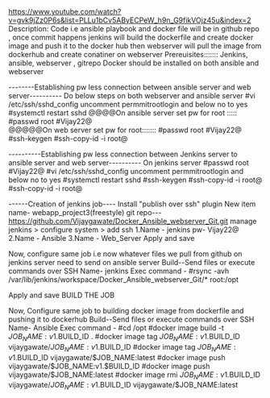 https://www.youtube.com/watch?v=gvk9jZz0P6s&list=PLLu1bCv5AByECPeW_h9n_G9fikVOjz45u&index=2
Description: Code i.e ansible playbook and docker file will be in github repo , once commit happens jenkins will build the dockerfile and create docker image and push it to the docker hub then webserver will pull the image from dockerhub and create conatiner on webserver 
Prereuisites::::::: Jenkins, ansible, webserver , gitrepo 
Docker should be installed on both ansible and webserver 

--------Establishing pw less connection between ansible server and web server----------
Do below steps on both webserver and ansible server 
#vi /etc/ssh/sshd_config
uncomment permmitrootlogin
and below no to yes
#systemctl restart sshd
@@@@On ansible server set pw for root :::::
#passwd root 
#Vijay22@  
@@@@@On web server set pw for root:::::::
#passwd root 
#Vijay22@
#ssh-keygen
#ssh-copy-id -i root@<private ip of webserver>

----------Establishing pw less connection between Jenkins server to ansible server and web server----------
On jenkins server 
#passwd root 
#Vijay22@
#vi /etc/ssh/sshd_config
uncomment permmitrootlogin
and below no to yes
#systemctl restart sshd
#ssh-keygen
#ssh-copy-id -i root@<private ip of ansible server>
#ssh-copy-id -i root@<private ip of web server>

------Creation of jenkins job----
Install "publish over ssh" plugin 
New item 
name- webapp_project3(freestyle)
git repo--- https://github.com/Vijaygawate/Docker_Ansible_webserver_Git.git
manage jenkins > configure system > add ssh 
1.Name - jenkins 
pw- Vijay22@
2.Name - Ansible 
3.Name - Web_Server 
Apply and save 

Now, configure same job i.e now whatever files we pull from github on jenkins server need to send on ansible server 
Build--Send files or execute commands over SSH
Name- jenkins 
Exec command - #rsync -avh /var/lib/jenkins/workspace/Docker_Ansible_webserver_Git/* root<private ip of ansible server>:/opt

Apply and save 
BUILD THE JOB

Now, Configure same job to building docker image from dockerfile and pushing it to dockerhub
Build--Send files or execute commands over SSH
Name- Ansible 
Exec command - #cd /opt
               #docker image build -t $JOB_NAME:v1.$BUILD_ID .
               #docker image tag $JOB_NAME:v1.$BUILD_ID vijaygawate/$JOB_NAME:v1.$BUILD_ID
               #docker image tag $JOB_NAME:v1.$BUILD_ID vijaygawate/$JOB_NAME:latest 
               #docker image push vijaygawate/$JOB_NAME:v1.$BUILD_ID
               #docker image push vijaygawate/$JOB_NAME:latest
               #docker image rmi $JOB_NAME:v1.$BUILD_ID vijaygawate/$JOB_NAME:v1.$BUILD_ID vijaygawate/$JOB_NAME:latest
